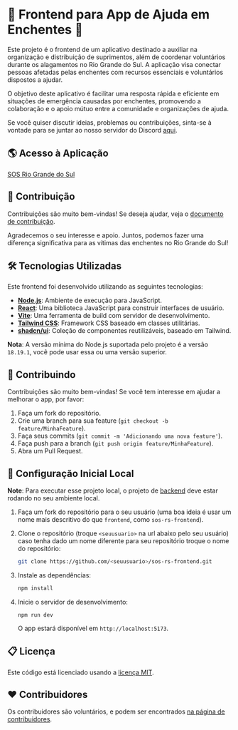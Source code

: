 # 🌊 Frontend para App de Ajuda em Enchentes 🌊

Este projeto é o frontend de um aplicativo destinado a auxiliar na organização e distribuição de suprimentos, além de coordenar voluntários durante os alagamentos no Rio Grande do Sul. A aplicação visa conectar pessoas afetadas pelas enchentes com recursos essenciais e voluntários dispostos a ajudar.

O objetivo deste aplicativo é facilitar uma resposta rápida e eficiente em situações de emergência causadas por enchentes, promovendo a colaboração e o apoio mútuo entre a comunidade e organizações de ajuda.

Se você quiser discutir ideias, problemas ou contribuições, sinta-se à vontade para se juntar ao nosso servidor do
Discord [aqui](https://discord.gg/vjZS6BQXvM).

## 🌎 Acesso à Aplicação

[SOS Rio Grande do Sul](https://sos-rs.com/)

## 🤝 Contribuição

Contribuições são muito bem-vindas! Se deseja ajudar, veja o
[documento de contribuição](./CONTRIBUTING.md).

Agradecemos o seu interesse e apoio. Juntos, podemos fazer uma diferença significativa para as vítimas das enchentes no Rio Grande do Sul!

## 🛠 Tecnologias Utilizadas

Este frontend foi desenvolvido utilizando as seguintes tecnologias:

- [**Node.js**](https://nodejs.org): Ambiente de execução para JavaScript.
- [**React**](https://react.dev/): Uma biblioteca JavaScript para construir interfaces de usuário.
- [**Vite**](https://vitejs.dev/guide/): Uma ferramenta de build com servidor de desenvolvimento.
- [**Tailwind CSS**](https://tailwindcss.com/docs/installation): Framework CSS baseado em classes utilitárias.
- [**shadcn/ui**](https://ui.shadcn.com/docs): Coleção de componentes reutilizáveis, baseado em Tailwind.

**Nota**: A versão mínima do Node.js suportada pelo projeto é a versão `18.19.1`, você pode usar essa ou uma versão superior.

## 🤝 Contribuindo

Contribuições são muito bem-vindas! Se você tem interesse em ajudar a melhorar o app, por favor:

1. Faça um fork do repositório.
2. Crie uma branch para sua feature (`git checkout -b feature/MinhaFeature`).
3. Faça seus commits (`git commit -m 'Adicionando uma nova feature'`).
4. Faça push para a branch (`git push origin feature/MinhaFeature`).
5. Abra um Pull Request.


## 🚀 Configuração Inicial Local

**Note**: Para executar esse projeto local, o projeto de [backend](https://github.com/SOS-RS/backend) deve estar rodando no seu ambiente local.

1. Faça um fork do repositório para o seu usuário (uma boa ideia é usar um nome mais descritivo do que `frontend`, como `sos-rs-frontend`).

2. Clone o repositório (troque `<seuusuario>` na url abaixo pelo seu usuário) caso tenha dado um nome diferente para seu repositório troque o nome do repositório:
   ```bash
   git clone https://github.com/<seuusuario>/sos-rs-frontend.git
   ```

3. Instale as dependências:
   ```bash
   npm install
   ```

4. Inicie o servidor de desenvolvimento:
   ```
   npm run dev
   ```
   O app estará disponível em `http://localhost:5173`.

## 📋 Licença

Este código está licenciado usando a
[licença MIT](./LICENSE).

## ❤️ Contribuidores

Os contribuidores são voluntários, e podem ser encontrados
[na página de contribuidores](https://github.com/SOS-RS/frontend/graphs/contributors).
